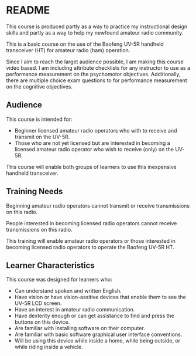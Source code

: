 # README

This course is produced partly as a way to practice my instructional design skills and partly as a way to help my newfound amateur radio community.

This is a basic course on the use of the Baofeng UV-5R handheld transceiver (HT) for amateur radio (ham) operation.

Since I aim to reach the larget audience possible, I am making this course video based. I am including attribute checklists for any instructor to use as a performance measurement on the psychomotor objectives. Additionally, there are multiple choice exam questions to for performance measurement on the cognitive objectives.

## Audience

This course is intended for:

* Beginner licensed amateur radio operators who with to receive and transmit on the UV-5R.
* Those who are not yet licensed but are interested in becoming a licensed amateur radio operator who wish to receive (only) on the UV-5R.

This course will enable both groups of learners to use this inexpensive handheld transceiver.

## Training Needs

Beginning amateur radio operators cannot transmit or receive transmissions on this radio.

People interested in becoming licensed radio operators cannot receive transmissions on this radio.

This training will enable amateur radio operators or those interested in becoming licensed radio operators to operate the Baofeng UV-5R HT.

## Learner Characteristics

This course was designed for learners who:

* Can understand spoken and written English.
* Have vision or have vision-assitive devices that enable them to see the UV-5R LCD screen.
* Have an interest in amateur radio communication.
* Have dexterity enough or can get assistance to find and press the buttons on this device.
* Are familiar with installing software on their computer.
* Are familiar with basic software graphical user interface conventions.
* Will be using this device while inside a home, while being outside, or while riding inside a vehicle.
